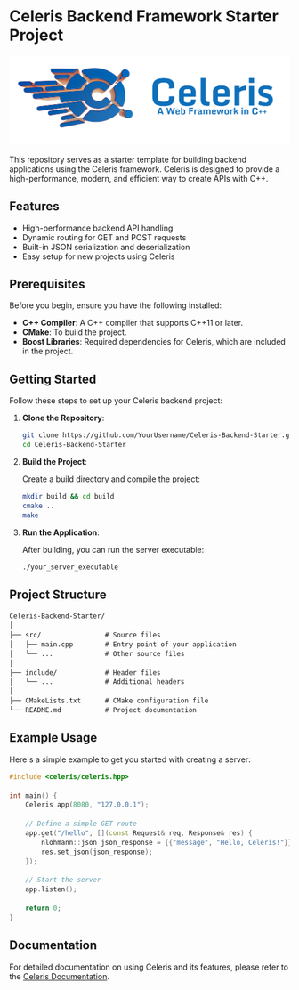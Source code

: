 # Celeris Backend Framework Starter Project

![Celeris Logo](https://raw.githubusercontent.com/Alazar42/Celeris/refs/heads/main/docs/assets/celeris-main.png)

This repository serves as a starter template for building backend applications using the Celeris framework. Celeris is designed to provide a high-performance, modern, and efficient way to create APIs with C++.

## Features

- High-performance backend API handling
- Dynamic routing for GET and POST requests
- Built-in JSON serialization and deserialization
- Easy setup for new projects using Celeris

## Prerequisites

Before you begin, ensure you have the following installed:

- **C++ Compiler**: A C++ compiler that supports C++11 or later.
- **CMake**: To build the project.
- **Boost Libraries**: Required dependencies for Celeris, which are included in the project.

## Getting Started

Follow these steps to set up your Celeris backend project:

1. **Clone the Repository**:

   ```bash
   git clone https://github.com/YourUsername/Celeris-Backend-Starter.git
   cd Celeris-Backend-Starter
   ```

2. **Build the Project**:

   Create a build directory and compile the project:

   ```bash
   mkdir build && cd build
   cmake ..
   make
   ```

3. **Run the Application**:

   After building, you can run the server executable:

   ```bash
   ./your_server_executable
   ```

## Project Structure

```md
Celeris-Backend-Starter/
│
├── src/                # Source files
│   ├── main.cpp        # Entry point of your application
│   └── ...             # Other source files
│
├── include/            # Header files
│   └── ...             # Additional headers
│
├── CMakeLists.txt      # CMake configuration file
└── README.md           # Project documentation
```

## Example Usage

Here's a simple example to get you started with creating a server:

```cpp
#include <celeris/celeris.hpp>

int main() {
    Celeris app(8080, "127.0.0.1");

    // Define a simple GET route
    app.get("/hello", [](const Request& req, Response& res) {
        nlohmann::json json_response = {{"message", "Hello, Celeris!"}};
        res.set_json(json_response);
    });

    // Start the server
    app.listen();

    return 0;
}
```

## Documentation

For detailed documentation on using Celeris and its features, please refer to the [Celeris Documentation](https://github.com/Alazar42/Celeris/wiki).
